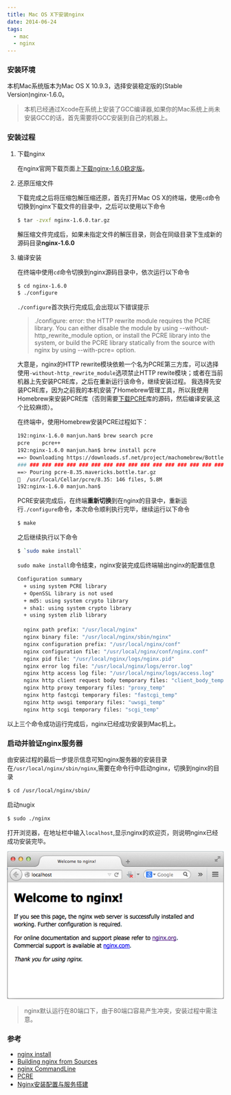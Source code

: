 ```yaml
---
title: Mac OS X下安装nginx
date: 2014-06-24
tags:
  - mac
  - nginx
---
```


### 安装环境

本机Mac系统版本为Mac OS X 10.9.3，选择安装稳定版的(Stable Version)nginx-1.6.0。

>本机已经通过Xcode在系统上安装了GCC编译器,如果你的Mac系统上尚未安装GCC的话，首先需要将GCC安装到自己的机器上。

###  安装过程

1. 下载nginx

	在nginx官网下载页面上[下载nginx-1.6.0稳定版](http://nginx.org/en/download.html)。

2. 还原压缩文件

	下载完成之后将压缩包解压缩还原，首先打开Mac OS X的终端，使用`cd`命令切换到nginx下载文件的目录中，之后可以使用以下命令
	```sh
	$ tar -zvxf nginx-1.6.0.tar.gz
	```
	解压缩文件完成后，如果未指定文件的解压目录，则会在同级目录下生成新的源码目录**nginx-1.6.0**

3. 编译安装

	在终端中使用`cd`命令切换到nginx源码目录中，依次运行以下命令
	```sh
	$ cd nginx-1.6.0
	$ ./configure
	```
	`./configure`首次执行完成后,会出现以下错误提示

	>./configure: error: the HTTP rewrite module requires the PCRE library.
	You can either disable the module by using --without-http_rewrite_module
	option, or install the PCRE library into the system, or build the PCRE library
	statically from the source with nginx by using --with-pcre=<path> option.

	大意是，nginx的HTTP rewrite模块依赖一个名为PCRE第三方库，可以选择使用`-without-http_rewrite_module`选项禁止HTTP rewite模块；或者在当前机器上先安装PCRE库，之后在重新运行该命令，继续安装过程。
	我选择先安装PCRE库，因为之前我的本机安装了Homebrew管理工具，所以我使用Homebrew来安装PCRE库（否则需要[下载PCRE][ref-1]库的源码，然后编译安装,这个比较麻烦）。

	在终端中，使用Homebrew安装PCRE过程如下：
	```sh
	192:nginx-1.6.0 manjun.han$ brew search pcre
	pcre	pcre++
	192:nginx-1.6.0 manjun.han$ brew install pcre
	==> Downloading https://downloads.sf.net/project/machomebrew/Bottles/pcre-8.35.mavericks.bottle.tar.gz
	### ### ### ### ### ### ### ### ### ### ### ### ### ### ### ### ### ###  100.0%
	==> Pouring pcre-8.35.mavericks.bottle.tar.gz
	🍺  /usr/local/Cellar/pcre/8.35: 146 files, 5.8M
	192:nginx-1.6.0 manjun.han$
	```
	PCRE安装完成后，在终端**重新切换**到在nginx的目录中，重新运行`./configure`命令，本次命令顺利执行完毕，继续运行以下命令
	```sh
	$ make
	```
	之后继续执行以下命令
	```sh
	$ `sudo make install`
	```
	`sudo make install`命令结束，nginx安装完成后终端输出nginx的配置信息
	```sh
	Configuration summary
	  + using system PCRE library
	  + OpenSSL library is not used
	  + md5: using system crypto library
	  + sha1: using system crypto library
	  + using system zlib library

	  nginx path prefix: "/usr/local/nginx"
	  nginx binary file: "/usr/local/nginx/sbin/nginx"
	  nginx configuration prefix: "/usr/local/nginx/conf"
	  nginx configuration file: "/usr/local/nginx/conf/nginx.conf"
	  nginx pid file: "/usr/local/nginx/logs/nginx.pid"
	  nginx error log file: "/usr/local/nginx/logs/error.log"
	  nginx http access log file: "/usr/local/nginx/logs/access.log"
	  nginx http client request body temporary files: "client_body_temp"
	  nginx http proxy temporary files: "proxy_temp"
	  nginx http fastcgi temporary files: "fastcgi_temp"
	  nginx http uwsgi temporary files: "uwsgi_temp"
	  nginx http scgi temporary files: "scgi_temp"
	```

以上三个命令成功运行完成后，nginx已经成功安装到Mac机上。

###  启动并验证nginx服务器

由安装过程的最后一步提示信息可知nginx服务器的安装目录在`/usr/local/nginx/sbin/nginx`,需要在命令行中启动nginx，切换到nginx的目录
```sh
$ cd /usr/local/nginx/sbin/
```
启动nugix
```sh
$ sudo ./nginx
```
打开浏览器，在地址栏中输入`localhost`,显示nginx的欢迎页，则说明nginx已经成功安装完毕。

![image](/img/2014-06-24-1.png)

>nginx默认运行在80端口下，由于80端口容易产生冲突，安装过程中需注意。

###  参考

+ [nginx install][ref-3]
+ [Building nginx from Sources][ref-2]
+ [nginx CommandLine][ref-5]
+ [PCRE][ref-1]
+ [Nginx安装配置与服务搭建][ref-4]

[ref-1]: http://www.pcre.org/
[ref-2]: http://nginx.org/en/docs/configure.html
[ref-3]: http://wiki.nginx.org/Install
[ref-4]: http://os.51cto.com/art/201111/304611.htm
[ref-5]: http://wiki.nginx.org/NginxCommandLine

